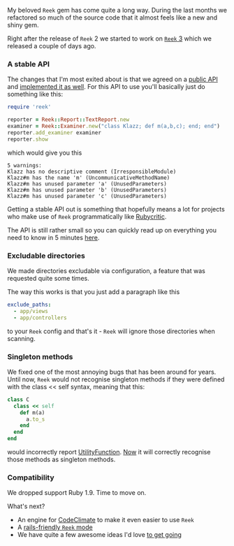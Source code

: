 My beloved `Reek` gem has come quite a long way. During the last months we refactored so much of the source code that it almost feels like a new and shiny gem.

Right after the release of `Reek` 2 we started to work on [`Reek` 3](https://github.com/troessner/reek/issues/401) which we released a couple of days ago.

### A stable API

The changes that I'm most exited about is that we agreed on a [public API](https://github.com/troessner/reek/issues/526)  and [implemented it as well](https://github.com/troessner/reek/pull/544). For this API to use you'll basically just do something like this:

```Ruby
require 'reek'

reporter = Reek::Report::TextReport.new
examiner = Reek::Examiner.new("class Klazz; def m(a,b,c); end; end")
reporter.add_examiner examiner
reporter.show
```

which would give you this

```
5 warnings:
Klazz has no descriptive comment (IrresponsibleModule)
Klazz#m has the name 'm' (UncommunicativeMethodName)
Klazz#m has unused parameter 'a' (UnusedParameters)
Klazz#m has unused parameter 'b' (UnusedParameters)
Klazz#m has unused parameter 'c' (UnusedParameters)
```

Getting a stable API out is something that hopefully means a lot for projects who make use of `Reek` programmatically like [Rubycritic](https://github.com/whitesmith/rubycritic).

The API is still rather small so you can quickly read up on everything you need to know in 5 minutes [here](https://github.com/troessner/reek/blob/master/docs/API.md).

### Excludable directories

We made directories excludable via configuration, a feature that was requested quite some times.

The way this works is that you just add a paragraph like this

```Yaml
exclude_paths:
  - app/views
  - app/controllers
```

to your `Reek` config and that's it - `Reek` will ignore those directories when scanning.

### Singleton methods

We fixed one of the most annoying bugs that has been around for years. Until now, `Reek` would not recognise singleton methods if they were defined with the class << self syntax, meaning that this:

```Ruby
class C
  class << self
    def m(a)
      a.to_s
    end
  end
end
```

would incorrectly report [UtilityFunction](https://github.com/troessner/reek/blob/master/docs/Utility-Function.md).
[Now](https://github.com/troessner/reek/pull/539) it will correctly recognise those methods as singleton methods.

### Compatibility

We dropped support Ruby 1.9. Time to move on.

What's next?

- An engine for [CodeClimate](https://codeclimate.com/) to make it even easier to use `Reek`
- A [rails-friendly `Reek` mode](https://github.com/troessner/reek/issues/529)
- We have quite a few awesome ideas I'd love [to get going](https://github.com/troessner/reek/issues/556)
